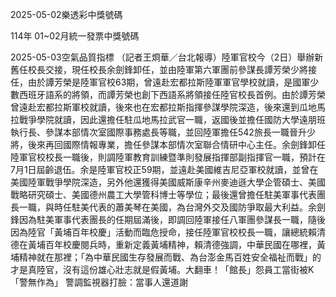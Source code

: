 
2025-05-02樂透彩中獎號碼

                                
114年 01~02月統一發票中獎號碼
                             
2025-05-03空氣品質指標
                              （記者王烱華／台北報導）陸軍官校今（2日）舉辦新舊任校長交接，現任校長余劍鋒卸任，並由陸軍第六軍團前參謀長譚芳榮少將接任，由於譚芳榮是陸軍官校63期，曾遠赴宏都拉斯陸軍軍官學校就讀，是國軍少數西班牙語系的將領，而譚芳榮也創下西語系將領接任陸官校長首例。由於譚芳榮曾遠赴宏都拉斯軍校就讀，後來也在宏都拉斯指揮參謀學院深造，後來還到瓜地馬拉戰爭學院就讀，因此還擔任駐瓜地馬拉武官一職，返國後並擔任國防大學遠朋班執行長、參謀本部情次室國際事務處長等職，並回陸軍擔任542旅長一職晉升少將，後來再回國際情報專業，擔任參謀本部情次室聯合情研中心主任。余劍鋒卸任陸軍官校校長一職後，則調陸軍教育訓練暨準則發展指揮部副指揮官一職，預計在7月1日屆齡退伍。余是陸軍官校正59期，並遠赴美國維吉尼亞軍校就讀，並曾在美國陸軍戰爭學院深造，另外他還獲得美國威斯康辛州麥迪遜大學企管碩士、美國戰略研究碩士、美國德州農工大學管科博士等學位；最後還曾擔任駐美軍事代表團長一職，與時任駐美代表的蕭美琴在美國，為台灣外交及國防爭取最大利益。余劍鋒因為駐美軍事代表團長的任期屆滿後，即調回陸軍接任八軍團參謀長一職，隨後因為陸官「黃埔百年校慶」活動而臨危授命，接任陸軍官校校長一職，讓總統賴清德在黃埔百年校慶閱兵時，重新定義黃埔精神，賴清德強調，中華民國在哪裡，黃埔精神就在那裡；「為中華民國生存發展而戰、為台澎金馬百姓安全福祉而戰」的才是真陸官，沒有這份雄心壯志就是假黃埔。大翻車！「館長」怨員工當街被K「警無作為」 警調監視器打臉：當事人還道謝